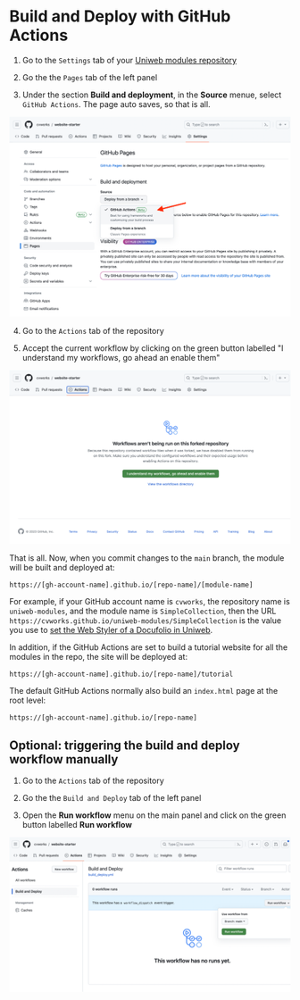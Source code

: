 # Build and Deploy with GitHub Actions

1. Go to the `Settings` tab of your [Uniweb modules repository](https://github.com/uniwebcms/website-components-template)

2. Go the the `Pages` tab of the left panel

3. Under the section **Build and deployment**, in the **Source** menue, select `GitHub Actions`. The page auto saves, so that is all.

<kbd> <img src="assets/enable_gh_actions.png" /> </kbd>

4. Go to the `Actions` tab of the repository

5. Accept the current workflow by clicking on the green button labelled "I understand my workflows, go ahead an enable them"

<kbd> <img src="assets/allow_gh_workflow.png" /> </kbd>

That is all. Now, when you commit changes to the `main` branch, the module will be built and deployed at:

```text
https://[gh-account-name].github.io/[repo-name]/[module-name]
```

For example, if your GitHub account name is `cvworks`, the repository name is `uniweb-modules`, and the module name is `SimpleCollection`, 
then the URL `https://cvworks.github.io/uniweb-modules/SimpleCollection` is the value you use to [set the Web Styler of a 
Docufolio in Uniweb](https://github.com/uniwebcms/uniweb-module-builder/blob/main/docs/dev_with_tunnel.md#connecting-the-module-to-a-website).

In addition, if the GitHub Actions are set to build a tutorial website for all the modules in the repo, the site will be deployed at:

```text
https://[gh-account-name].github.io/[repo-name]/tutorial
```

The default GitHub Actions normally also build an `index.html` page at the root level:

```text
https://[gh-account-name].github.io/[repo-name]
```

## Optional: triggering the build and deploy workflow manually

1. Go to the `Actions` tab of the repository

2. Go the the `Build and Deploy` tab of the left panel

3. Open the **Run workflow** menu on the main panel and click on the green button labelled **Run workflow**

<kbd> <img src="assets/manual_run_gh_workflow.png" /> </kbd>
